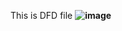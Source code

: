 This is DFD file
<b>
![image](https://cloud.githubusercontent.com/assets/25110634/23046918/1c42ec60-f472-11e6-8346-b7610cb8f05c.png )
</b>
